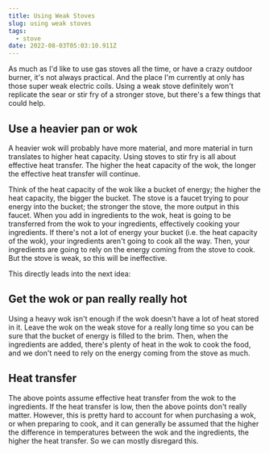 ```yaml
---
title: Using Weak Stoves
slug: using weak stoves
tags:
  - stove
date: 2022-08-03T05:03:10.911Z
---
```

As much as I'd like to use gas stoves all the time, or have a crazy outdoor burner, it's not always practical. And the place I'm currently at only has those super weak electric coils. Using a weak stove definitely won't replicate the sear or stir fry of a stronger stove, but there's a few things that could help.

## Use a heavier pan or wok

A heavier wok will probably have more material, and more material in turn translates to higher heat capacity. Using stoves to stir fry is all about effective heat transfer. The higher the heat capacity of the wok, the longer the effective heat transfer will continue.

Think of the heat capacity of the wok like a bucket of energy; the higher the heat capacity, the bigger the bucket. The stove is a faucet trying to pour energy into the bucket; the stronger the stove, the more output in this faucet. When you add in ingredients to the wok, heat is going to be transferred from the wok to your ingredients, effectively cooking your ingredients. If there's not a lot of energy your bucket (i.e. the heat capacity of the wok), your ingredients aren't going to cook all the way. Then, your ingredients are going to rely on the energy coming from the stove to cook. But the stove is weak, so this will be ineffective.

This directly leads into the next idea:

## Get the wok or pan really really hot

Using a heavy wok isn't enough if the wok doesn't have a lot of heat stored in it. Leave the wok on the weak stove for a really long time so you can be sure that the bucket of energy is filled to the brim. Then, when the ingredients are added, there's plenty of heat in the wok to cook the food, and we don't need to rely on the energy coming from the stove as much.

## Heat transfer

The above points assume effective heat transfer from the wok to the ingredients. If the heat transfer is low, then the above points don't really matter. However, this is pretty hard to account for when purchasing a wok, or when preparing to cook, and it can generally be assumed that the higher the difference in temperatures between the wok and the ingredients, the higher the heat transfer. So we can mostly disregard this.
